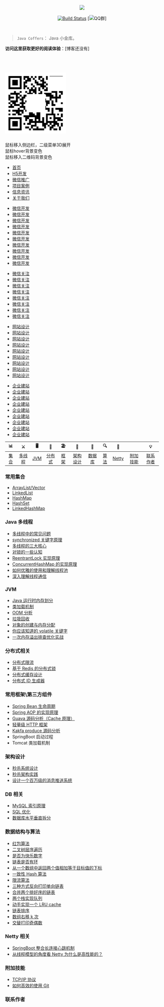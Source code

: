 
<link rel="stylesheet" type="text/css" href="./style/css/index.css">

<div align="center">  

<img src="https://ws1.sinaimg.cn/large/0069RVTdly1fubocn5pxaj30go082dg1.jpg" width=""/> 
<br/>

[![Build Status](https://travis-ci.org/zgm1547497656/ZGMCoffers.svg?branch=master)](https://travis-ci.org/zgm1547497656/ZGMCoffers)
[![QQ群](https://img.shields.io/badge/QQ%E7%BE%A4-787381170-yellowgreen.svg)]

[qq0groupsvg]: https://img.shields.io/badge/QQ%E7%BE%A4-787381170-yellowgreen.svg
[qq0group]: https://jq.qq.com/?_wv=1027&k=5HPYvQk

</div><br>


> `Java Coffers`： Java 小金库。

**访问这里获取更好的阅读体验**：[博客还没有]

<br/>

<div class="wrap">
	<div class="logo">
	 <h1><a href="#"><img src="./style/images/code.png"></a></h1>
	</div>
	<p>鼠标移入侧边栏，二级菜单3D展开</br>鼠标hover背景变色</br>鼠标移入二维码背景变色</p>

</div>
<div class="nav-main">
<div class="nav-box">
<div class="nav">
  <ul class="nav-ul">
  	<li><a href="#" class="home"><span>首页</span></a></li>
  	<li><a href="#" class="develop"><span>H5开发</span></a></li>
  	<li><a href="#" class="wechat"><span>微信推广</span></a></li>
  	<li><a href="#" class="case"><span>项目案例</span></a></li>
  	<li><a href="#" class="news"><span>信息资讯</span></a></li>
  	<li><a href="#" class="contact"><span>关于我们</span></a></li>
  </ul>
</div>
<div class="nav-slide">
    <div class="nav-slide-o"></div>
    <div class="nav-slide-o">
    	<ul>
    		<li><a href="#"><span>微信开发</span></a></li>
    		<li><a href="#"><span>微信开发</span></a></li>
    		<li><a href="#"><span>微信开发</span></a></li>
    		<li><a href="#"><span>微信开发</span></a></li>
    		<li><a href="#"><span>微信开发</span></a></li>
    		<li><a href="#"><span>微信开发</span></a></li>
    		<li><a href="#"><span>微信开发</span></a></li>
    		<li><a href="#"><span>微信开发</span></a></li>
    		<li><a href="#"><span>微信开发</span></a></li>
    		<li><a href="#"><span>微信开发</span></a></li>
    	</ul>
    </div>
    <div class="nav-slide-o">
    	<ul>
    		<li><a href="#"><span>微信关注</span></a></li>
    		<li><a href="#"><span>微信关注</span></a></li>
    		<li><a href="#"><span>微信关注</span></a></li>
    		<li><a href="#"><span>微信关注</span></a></li>
    		<li><a href="#"><span>微信关注</span></a></li>
    		<li><a href="#"><span>微信关注</span></a></li>
    		<li><a href="#"><span>微信关注</span></a></li>
    		<li><a href="#"><span>微信关注</span></a></li>
    	</ul>
    </div>
    <div class="nav-slide-o">
    	<ul>
    		<li><a href="#"><span>网站设计</span></a></li>
    		<li><a href="#"><span>网站设计</span></a></li>
    		<li><a href="#"><span>网站设计</span></a></li>
    		<li><a href="#"><span>网站设计</span></a></li>
    		<li><a href="#"><span>网站设计</span></a></li>
    		<li><a href="#"><span>网站设计</span></a></li>
    		<li><a href="#"><span>网站设计</span></a></li>
    		<li><a href="#"><span>网站设计</span></a></li>
    		<li><a href="#"><span>网站设计</span></a></li>
    	</ul>
    </div>
    <div class="nav-slide-o">
    	<ul>
    		<li><a href="#"><span>企业建站</span></a></li>
    		<li><a href="#"><span>企业建站</span></a></li>
    		<li><a href="#"><span>企业建站</span></a></li>
    		<li><a href="#"><span>企业建站</span></a></li>
    		<li><a href="#"><span>企业建站</span></a></li>
    		<li><a href="#"><span>企业建站</span></a></li>
    		<li><a href="#"><span>企业建站</span></a></li>
    		<li><a href="#"><span>企业建站</span></a></li>
    		<li><a href="#"><span>企业建站</span></a></li>
    	</ul>
    </div>
</div>
</div>
</div>

<script type="text/javascript" src="./style/js/jquery-1.9.1.min.js"></script>
<script type="text/javascript">
	$(function(){
	var thisTime;
	$('.nav-ul li').mouseleave(function(even){
			thisTime	=	setTimeout(thisMouseOut,1000);
	})

	$('.nav-ul li').mouseenter(function(){
		clearTimeout(thisTime);
		var thisUB	=	$('.nav-ul li').index($(this));
		if($.trim($('.nav-slide-o').eq(thisUB).html()) != "")
		{
			$('.nav-slide').addClass('hover');
			$('.nav-slide-o').hide();
			$('.nav-slide-o').eq(thisUB).show();
		}
		else{
			$('.nav-slide').removeClass('hover');
		}
		
	})
	
	function thisMouseOut(){
		$('.nav-slide').removeClass('hover');
	}
	 
	$('.nav-slide').mouseenter(function(){
		clearTimeout(thisTime);
		$('.nav-slide').addClass('hover');
	})
	$('.nav-slide').mouseleave(function(){
		$('.nav-slide').removeClass('hover');
	})

})
</script>



| 📊 |⚔️ | 🖥 | 🚏 | 🏖  | 🌁| 📮 | 🔍 | 🚀 | <img src="" width=""/>  |💡
| :--------: | :---------: | :---------: | :---------: | :---------: | :---------:| :---------: | :-------: | :-------:| :------:|:------:|
| [集合](#常用集合) | [多线程](#java-多线程)|[JVM](#jvm) | [分布式](#分布式相关) |[框架](#常用框架第三方组件)|[架构设计](#架构设计)| [数据库](#db-相关) |[算法](#数据结构与算法)|[Netty](#netty-相关)| [附加技能](#附加技能)|[联系作者](#联系作者) |



### 常用集合
- [ArrayList/Vector](https://github.com/zgm1547497656/ZGMCoffers/blob/master/MD/ArrayList.md)
- [LinkedList](https://github.com/zgm1547497656/ZGMCoffers/master/blob/MD/LinkedList.md)
- [HashMap](https://github.com/zgm1547497656/ZGMCoffers/blob/master/MD/HashMap.md)
- [HashSet](https://github.com/zgm1547497656/ZGMCoffers/blob/master/MD/collection/HashSet.md)
- [LinkedHashMap](https://github.com/zgm1547497656/ZGMCoffers/blob/master/MD/collection/LinkedHashMap.md)

### Java 多线程
- [多线程中的常见问题](https://github.com/zgm1547497656/ZGMCoffers/blob/master/MD/Thread-common-problem.md)
- [synchronized 关键字原理](https://github.com/zgm1547497656/ZGMCoffers/blob/master/MD/Synchronize.md)
- [多线程的三大核心](https://github.com/zgm1547497656/ZGMCoffers/blob/master/MD/Threadcore.md)
- [对锁的一些认知](https://github.com/zgm1547497656/ZGMCoffers/blob/master/MD/Java-lock.md)
- [ReentrantLock 实现原理 ](https://github.com/zgm1547497656/ZGMCoffers/blob/master/MD/ReentrantLock.md)
- [ConcurrentHashMap 的实现原理](https://github.com/zgm1547497656/ZGMCoffers/blob/master/MD/ConcurrentHashMap.md)
- [如何优雅的使用和理解线程池](https://github.com/zgm1547497656/ZGMCoffers/blob/master/MD/ThreadPoolExecutor.md)
- [深入理解线程通信](https://github.com/zgm1547497656/ZGMCoffers/blob/master/MD/concurrent/thread-communication.md)

### JVM
- [Java 运行时内存划分](https://github.com/zgm1547497656/ZGMCoffers/blob/master/MD/MemoryAllocation.md)
-  [类加载机制](https://github.com/zgm1547497656/ZGMCoffers/blob/master/MD/ClassLoad.md)
-  [OOM 分析](https://github.com/zgm1547497656/ZGMCoffers/blob/master/MD/OOM-analysis.md)
- [垃圾回收](https://github.com/zgm1547497656/ZGMCoffers/blob/master/MD/GarbageCollection.md)
- [对象的创建与内存分配](https://github.com/zgm1547497656/ZGMCoffers/blob/master/MD/newObject.md)
- [你应该知道的 volatile 关键字](https://github.com/zgm1547497656/ZGMCoffers/blob/master/MD/concurrent/volatile.md)
- [一次内存溢出排查优化实战](https://crossoverjie.top/2018/08/29/java-senior/OOM-Disruptor/)

### 分布式相关

- [分布式限流](http://crossoverjie.top/2018/04/28/sbc/sbc7-Distributed-Limit/)
- [基于 Redis 的分布式锁](http://crossoverjie.top/2018/03/29/distributed-lock/distributed-lock-redis/)
- [分布式缓存设计](https://github.com/zgm1547497656/ZGMCoffers/blob/master/MD/Cache-design.md)
- [分布式 ID 生成器](https://github.com/zgm1547497656/ZGMCoffers/blob/master/MD/ID-generator.md)

### 常用框架\第三方组件

- [Spring Bean 生命周期](https://github.com/zgm1547497656/ZGMCoffers/blob/master/MD/spring/spring-bean-lifecycle.md)
- [Spring AOP 的实现原理](https://github.com/zgm1547497656/ZGMCoffers/blob/master/MD/SpringAOP.md) 
- [Guava 源码分析（Cache 原理）](https://crossoverjie.top/2018/06/13/guava/guava-cache/)
- [轻量级 HTTP 框架](https://github.com/crossoverJie/cicada)
- [Kakfa produce 源码分析](https://github.com/crossoverJie/JCSprout/blob/master/MD/kafka/kafka-product.md)
- SpringBoot 启动过程
- Tomcat 类加载机制


### 架构设计
- [秒杀系统设计](https://github.com/zgm1547497656/ZGMCoffers/blob/master/MD/Spike.md)
- [秒杀架构实践](http://crossoverjie.top/2018/05/07/ssm/SSM18-seconds-kill/)
- [设计一个百万级的消息推送系统](https://github.com/zgm1547497656/ZGMCoffers/blob/master/MD/architecture-design/million-sms-push.md)

### DB 相关

- [MySQL 索引原理](https://github.com/zgm1547497656/ZGMCoffers/blob/master/MD/MySQL-Index.md)
- [SQL 优化](https://github.com/zgm1547497656/ZGMCoffers/blob/master/MD/SQL-optimization.md)
- [数据库水平垂直拆分](https://github.com/zgm1547497656/ZGMCoffers/blob/master/MD/DB-split.md)

### 数据结构与算法
- [红包算法](https://github.com/zgm1547497656/ZGMCoffers/blob/master/src/main/java/com/crossoverjie/red/RedPacket.java)
- [二叉树层序遍历](https://github.com/zgm1547497656/ZGMCoffers/blob/master/src/main/java/com/crossoverjie/algorithm/BinaryNode.java#L76-L101)
- [是否为快乐数字](https://github.com/zgm1547497656/ZGMCoffers/blob/master/src/main/java/com/crossoverjie/algorithm/HappyNum.java#L38-L55)
- [链表是否有环](https://github.com/zgm1547497656/ZGMCoffers/blob/master/src/main/java/com/crossoverjie/algorithm/LinkLoop.java#L32-L59)
- [从一个数组中返回两个值相加等于目标值的下标](https://github.com/zgm1547497656/ZGMCoffers/blob/master/src/main/java/com/crossoverjie/algorithm/TwoSum.java#L38-L59)
- [一致性 Hash 算法](https://github.com/zgm1547497656/ZGMCoffers/blob/master/MD/Consistent-Hash.md)
- [限流算法](https://github.com/zgm1547497656/ZGMCoffers/blob/master/MD/Limiting.md)
- [三种方式反向打印单向链表](https://github.com/zgm1547497656/ZGMCoffers/blob/master/src/main/java/com/crossoverjie/algorithm/ReverseNode.java)
- [合并两个排好序的链表](https://github.com/zgm1547497656/ZGMCoffers/blob/master/src/main/java/com/crossoverjie/algorithm/MergeTwoSortedLists.java)
- [两个栈实现队列](https://github.com/zgm1547497656/ZGMCoffers/blob/master/src/main/java/com/crossoverjie/algorithm/TwoStackQueue.java)
- [动手实现一个 LRU cache](http://crossoverjie.top/2018/04/07/algorithm/LRU-cache/)
- [链表排序](./src/main/java/com/crossoverjie/algorithm/LinkedListMergeSort.java)
- [数组右移 k 次](./src/main/java/com/crossoverjie/algorithm/ArrayKShift.java)
-  [交替打印奇偶数](https://github.com/zgm1547497656/ZGMCoffers/blob/master/src/main/java/com/crossoverjie/actual/TwoThread.java)

### Netty 相关
- [SpringBoot 整合长连接心跳机制](https://crossoverjie.top/2018/05/24/netty/Netty(1)TCP-Heartbeat/)
- [从线程模型的角度看 Netty 为什么是高性能的？](https://crossoverjie.top/2018/07/04/netty/Netty(2)Thread-model/)

### 附加技能

- [TCP/IP 协议](https://github.com/zgm1547497656/ZGMCoffers/blob/master/MD/TCP-IP.md)
- [如何高效的使用 Git](https://github.com/zgm1547497656/ZGMCoffers/blob/master/MD/additional-skills/how-to-use-git-efficiently.md)


### 联系作者

> 

<img src="" width="300"/> 

